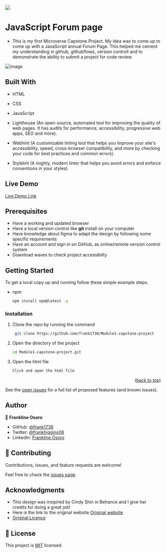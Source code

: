 ![](https://img.shields.io/badge/Microverse-blueviolet)

# JavaScript Forum page

- This is my  first  Microverse Capstone Project. My idea was to come up to come up with a JavaScript annual Forum Page. This helped me cement my understanding in github, githubflows, version controll and to demonstrate the ability to submit a project for code review.

![image](https://user-images.githubusercontent.com/98453979/172067098-20534d7f-cbd3-48b9-8256-e805140b5ffe.png)





## Built With

- HTML

- CSS

- JavaScript

- Lighthouse (An open-source, automated tool for improving the quality of web pages. It has audits for performance, accessibility, progressive web apps, SEO and more).

- Webhint (A customizable linting tool that helps you improve your site's accessibility, speed, cross-browser compatibility, and more by checking your code for best practices and common errors).

- Stylelint (A mighty, modern linter that helps you avoid errors and enforce conventions in your styles).



## Live Demo 

[Live Demo Link](https://frank1738.github.io/Module1-capstone-project/)

## Prerequisites

- Have a working and updated browser
- Have a local version control like **git** install on your computer
- Have knowledge about figma to adapt the design by following some specific requirements
- Have an account and sign in on GitHub, as online/remote version control system
- Download waves to check project accessibilty

## Getting Started

To get a local copy up and running follow these simple example steps.

- npm
  ```sh
  npm install npm@latest -g
  ```

### Installation

1. Clone the repo by running the command
   ```sh
    git clone https://github.com/frank1738/Module1-capstone-project
   ```
2. Open the directory of the project
   ```sh
   cd Module1-capstone-project.git
   ```
3. Open the html file
   ```sh
   Click and open the html file
   ```

<p align="right">(<a href="#top">back to top</a>)</p>

<!-- USAGE EXAMPLES -->

See the [open issues](#) for a full list of proposed features (and known issues).

## Author

👤 **Frankline Osoro**

- GitHub: [@frank1738](https://github.com/frank1738)
- Twitter: [@frankhiggins08](https://twitter.com/frankhiggins08)
- LinkedIn: [Frankline Osoro](http://www.linkedin.com/in/frankline-osoro-b526ba18b)


## 🤝 Contributing

Contributions, issues, and feature requests are welcome!

Feel free to check the [issues page](../../issues/).

## Acknowledgments

- This design was insipired by Cindy Shin in Behance and I give her credits for doing a great job!
- Here is the link to the original website [Original website](https://www.behance.net/gallery/29845175/CC-Global-Summit-2015)
- [Original Licence ](https://creativecommons.org/licenses/by-nc/4.0/)

## 📝 License

This project is [MIT](./MIT.md) licensed.
